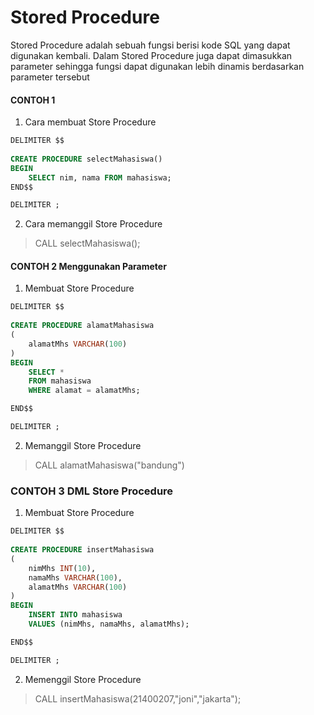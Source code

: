 # Stored Procedure
Stored Procedure adalah sebuah fungsi berisi kode SQL yang dapat digunakan kembali. Dalam Stored Procedure juga dapat dimasukkan parameter sehingga fungsi dapat digunakan lebih dinamis berdasarkan parameter tersebut

#### CONTOH 1
1. Cara membuat Store Procedure
```sql
DELIMITER $$
 
CREATE PROCEDURE selectMahasiswa()
BEGIN
    SELECT nim, nama FROM mahasiswa;
END$$

DELIMITER ;
```
2. Cara memanggil Store Procedure
> CALL selectMahasiswa();

#### CONTOH 2 Menggunakan Parameter
1. Membuat Store Procedure
```sql
DELIMITER $$
 
CREATE PROCEDURE alamatMahasiswa
(
	alamatMhs VARCHAR(100)
)
BEGIN
    SELECT * 
    FROM mahasiswa
    WHERE alamat = alamatMhs;

END$$

DELIMITER ;
```
2. Memanggil Store Procedure
> CALL alamatMahasiswa("bandung")

### CONTOH 3 DML Store Procedure
1. Membuat Store Procedure
```sql
DELIMITER $$
 
CREATE PROCEDURE insertMahasiswa
(
	nimMhs INT(10),
	namaMhs VARCHAR(100),
	alamatMhs VARCHAR(100)
)
BEGIN
    INSERT INTO mahasiswa 
    VALUES (nimMhs, namaMhs, alamatMhs);

END$$

DELIMITER ;
```
2. Memenggil Store Procedure
> CALL insertMahasiswa(21400207,"joni","jakarta");



